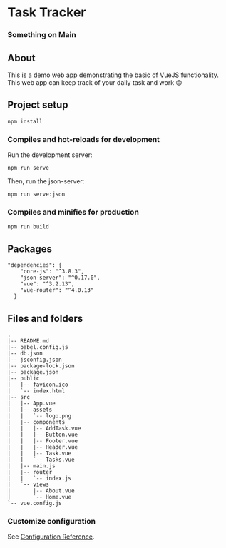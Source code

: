 # Task Tracker

### Something on Main
## About
This is a demo web app demonstrating the basic of VueJS functionality. This web app can keep track of your daily task and work :blush:

## Project setup
```
npm install
```

### Compiles and hot-reloads for development

Run the development server:
```
npm run serve
```
Then, run the json-server:
```
npm run serve:json
```
### Compiles and minifies for production
```
npm run build
```

## Packages
```
"dependencies": {
    "core-js": "^3.8.3",
    "json-server": "^0.17.0",
    "vue": "^3.2.13",
    "vue-router": "^4.0.13"
  }
```

## Files and folders
```
.
|-- README.md
|-- babel.config.js
|-- db.json
|-- jsconfig.json
|-- package-lock.json
|-- package.json
|-- public
|   |-- favicon.ico
|   `-- index.html
|-- src
|   |-- App.vue
|   |-- assets
|   |   `-- logo.png
|   |-- components
|   |   |-- AddTask.vue
|   |   |-- Button.vue
|   |   |-- Footer.vue
|   |   |-- Header.vue
|   |   |-- Task.vue
|   |   `-- Tasks.vue
|   |-- main.js
|   |-- router
|   |   `-- index.js
|   `-- views
|       |-- About.vue
|       `-- Home.vue
`-- vue.config.js
```

### Customize configuration
See [Configuration Reference](https://cli.vuejs.org/config/).
